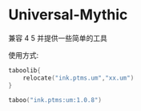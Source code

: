 # Universal-Mythic

兼容 4 5 并提供一些简单的工具

使用方式:

```kotlin
taboolib{
    relocate("ink.ptms.um","xx.um")
}

taboo("ink.ptms:um:1.0.8")
```
